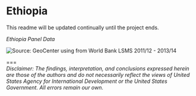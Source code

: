 Ethiopia
========

This readme will be updated continually until the project ends.  
  
*Ethiopia Panel Data*
<p><img src="https://cloud.githubusercontent.com/assets/5873344/8187192/8f675efc-141c-11e5-8d2f-691bcf91031d.png" alt="Source: GeoCenter using  from World Bank LSMS 2011/12 - 2013/14" align="middle"></p>


===  
*Disclaimer: The findings, interpretation, and conclusions expressed herein are those of the authors and do not necessarily reflect the views of United States Agency for International Development or the United States Government. All errors remain our own.*  
